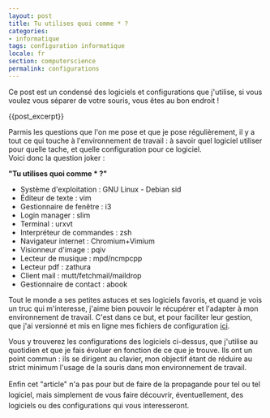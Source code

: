 ```yaml
---
layout: post
title: Tu utilises quoi comme * ?
categories:
- informatique
tags: configuration informatique
locale: fr
section: computerscience
permalink: configurations
---
```

<p>
Ce post est un condensé des logiciels et configurations que j'utilise, si vous voulez vous séparer de votre souris, vous êtes au bon endroit !</p>
{{post_excerpt}}

<p>Parmis les questions que l'on me pose et que je pose régulièrement, il y a tout ce qui touche à l'environnement de travail : à savoir quel logiciel utiliser pour quelle tache, et quelle configuration pour ce logiciel.<br />
Voici donc la question joker :</p>
<p><b>"Tu utilises quoi comme * ?"</b></p>
<p>
<ul>
<li>Système d'exploitation : GNU Linux - Debian sid</li>
<li>Éditeur de texte : vim</li>
<li>Gestionnaire de fenêtre : i3</li>
<li>Login manager : slim</li>
<li>Terminal : urxvt</li>
<li>Interpréteur de commandes : zsh</li>
<li>Navigateur internet : Chromium+Vimium</li>
<li>Visionneur d'image : pqiv</li>
<li>Lecteur de musique : mpd/ncmpcpp</li>
<li>Lecteur pdf : zathura</li>
<li>Client mail : mutt/fetchmail/maildrop</li>
<li>Gestionnaire de contact : abook</li>
</ul>
</p>

<p>Tout le monde a ses petites astuces et ses logiciels favoris, et quand je vois un truc qui m'interesse, j'aime bien pouvoir le récupérer et l'adapter à mon environnement de travail. C'est dans ce but, et pour faciliter leur gestion, que j'ai versionné et mis en ligne mes fichiers de configuration <a href="https://github.com/viroulep/configFiles">ici</a>.</p>
<p>Vous y trouverez les configurations des logiciels ci-dessus, que j'utilise au quotidien et que je fais évoluer en fonction de ce que je trouve. Ils ont un point commun : ils se dirigent au clavier, mon objectif étant de réduire au strict minimum l'usage de la souris dans mon environnement de travail.</p>
<p><span style="font-size: 1em;line-height: 1.5em">Enfin cet "article" n'a pas pour but de faire de la propagande pour tel ou tel logiciel, mais simplement de vous faire découvrir, éventuellement, des logiciels ou des configurations qui vous interesseront.</span></p>

